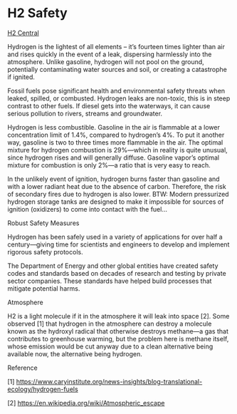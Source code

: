 # H2 Safety

[H2 Central](https://hydrogen-central.com/why-hydrogen-safer-you-might-think-bayotech/)

Hydrogen is the lightest of all elements – it’s fourteen times lighter
than air and rises quickly in the event of a leak, dispersing
harmlessly into the atmosphere. Unlike gasoline, hydrogen will not
pool on the ground, potentially contaminating water sources and soil,
or creating a catastrophe if ignited.

Fossil fuels pose significant health and environmental safety threats
when leaked, spilled, or combusted. Hydrogen leaks are non-toxic, this
is in steep contrast to other fuels. If diesel gets into the
waterways, it can cause serious pollution to rivers, streams and
groundwater.

Hydrogen is less combustible. Gasoline in the air is flammable at a
lower concentration limit of 1.4%, compared to hydrogen’s 4%. To put
it another way, gasoline is two to three times more flammable in the
air. The optimal mixture for hydrogen combustion is 29%—which in
reality is quite unusual, since hydrogen rises and will generally
diffuse. Gasoline vapor’s optimal mixture for combustion is only 2%—a
ratio that is very easy to reach.

 In the unlikely event of ignition, hydrogen burns faster than
gasoline and with a lower radiant heat due to the absence of
carbon. Therefore, the risk of secondary fires due to hydrogen is also
lower. BTW: Modern pressurized hydrogen storage tanks are designed to
make it impossible for sources of ignition (oxidizers) to come into
contact with the fuel...

Robust Safety Measures

Hydrogen has been safely used in a variety of applications for over
half a century—giving time for scientists and engineers to develop and
implement rigorous safety protocols.  

The Department of Energy and other global entities have created safety
codes and standards based on decades of research and testing by
private sector companies. These standards have helped build processes
that mitigate potential harms.

<a name='atmo'/>

Atmosphere

H2 is a light molecule if it in the atmosphere it will leak into space
[2]. Some observed [1] that hydrogen in the atmosphere can destroy a
molecule known as the hydroxyl radical that otherwise destroys
methane—a gas that contributes to greenhouse warming, but the problem
here is methane itself, whose emission would be cut anyway due to a
clean alternative being available now, the alternative being hydrogen.

Reference

[1] https://www.caryinstitute.org/news-insights/blog-translational-ecology/hydrogen-fuels

[2] https://en.wikipedia.org/wiki/Atmospheric_escape





